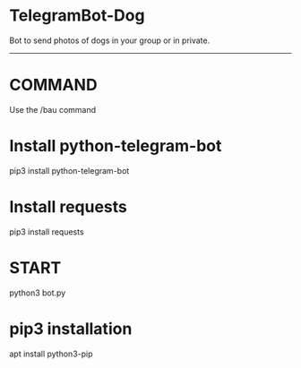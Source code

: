 # TelegramBot-Dog
 Bot to send photos of dogs in your group or in private.
- - -
# COMMAND
Use the /bau command
# Install python-telegram-bot
pip3 install python-telegram-bot
# Install requests
pip3 install requests
# START
python3 bot.py

# pip3 installation
apt install python3-pip
